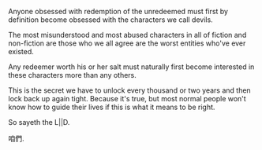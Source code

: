 Anyone obsessed with redemption of the unredeemed must first by definition become obsessed with the characters we call devils.

The most misunderstood and most abused characters in all of fiction and non-fiction are those who we all agree are the worst entities who've ever existed.

Any redeemer worth his or her salt must naturally first become interested in these characters more than any others.

This is the secret we have to unlock every thousand or two years and then lock back up again tight. Because it's true, but most normal people won't know how to guide their lives if this is what it means to be right.

So sayeth the L||D.

咱們.